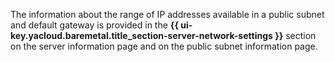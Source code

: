 The information about the range of IP addresses available in a public subnet and default gateway is provided in the **{{ ui-key.yacloud.baremetal.title_section-server-network-settings }}** section on the server information page and on the public subnet information page.